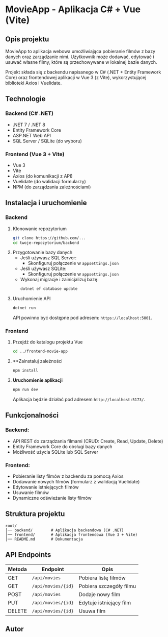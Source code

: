 # MovieApp - Aplikacja C# + Vue (Vite)

## Opis projektu
MovieApp to aplikacja webowa umożliwiająca pobieranie filmów z bazy danych oraz zarządzanie nimi. Użytkownik może dodawać, edytować i usuwać własne filmy, które są przechowywane w lokalnej bazie danych.

Projekt składa się z backendu napisanego w C# (.NET + Entity Framework Core) oraz frontendowej aplikacji w Vue 3 (z Vite), wykorzystującej biblioteki Axios i Vuelidate.

## Technologie

### Backend (C# .NET)
- .NET 7 / .NET 8
- Entity Framework Core
- ASP.NET Web API
- SQL Server / SQLite (do wyboru)

### Frontend (Vue 3 + Vite)
- Vue 3
- Vite
- Axios (do komunikacji z API)
- Vuelidate (do walidacji formularzy)
- NPM (do zarządzania zależnościami)

## Instalacja i uruchomienie

### Backend
1. Klonowanie repozytorium
   ```sh
   git clone https://github.com/...
   cd twoje-repozytorium/backend
   ```
2. Przygotowanie bazy danych
   - Jeśli używasz SQL Server:
     - Skonfiguruj połączenie w `appsettings.json`
   - Jeśli używasz SQLite:
     - Skonfiguruj połączenie w `appsettings.json`
   - Wykonaj migracje i zainicjalizuj bazę:
     ```sh
     dotnet ef database update
     ```
3. Uruchomienie API
   ```sh
   dotnet run
   ```
   API powinno być dostępne pod adresem: `https://localhost:5001`.

### Frontend
1. Przejdź do katalogu projektu Vue
   ```sh
   cd ../frontend-movie-app
   ```
2. **Zainstaluj zależności
   ```sh
   npm install
   ```
3. **Uruchomienie aplikacji**
   ```sh
   npm run dev
   ```
   Aplikacja będzie działać pod adresem `http://localhost:5173/`.

## Funkcjonalności

### Backend:
- API REST do zarządzania filmami (CRUD: Create, Read, Update, Delete)
- Entity Framework Core do obsługi bazy danych
- Możliwość użycia SQLite lub SQL Server

### Frontend:
- Pobieranie listy filmów z backendu za pomocą Axios
- Dodawanie nowych filmów (formularz z walidacją Vuelidate)
- Edytowanie istniejących filmów
- Usuwanie filmów
- Dynamiczne odświeżanie listy filmów

## Struktura projektu

```
root/
│── backend/        # Aplikacja backendowa (C# .NET)
│── frontend/       # Aplikacja frontendowa (Vue 3 + Vite)
│── README.md       # Dokumentacja
```

## API Endpoints
| Metoda  | Endpoint          | Opis |
|---------|------------------|------|
| GET     | `/api/movies`    | Pobiera listę filmów |
| GET     | `/api/movies/{id}` | Pobiera szczegóły filmu |
| POST    | `/api/movies`    | Dodaje nowy film |
| PUT     | `/api/movies/{id}` | Edytuje istniejący film |
| DELETE  | `/api/movies/{id}` | Usuwa film |

## Autor



